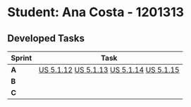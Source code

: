 # Student: Ana Costa - 1201313

## Developed Tasks

| Sprint | Task                                                                                                                                                                                |
|--------|-------------------------------------------------------------------------------------------------------------------------------------------------------------------------------------|
| **A**  | [US 5.1.12](../../sprint%20A/US%205.1.12/readme.md) [US 5.1.13](../../sprint%20A/US%205.1.13/readme.md) [US 5.1.14](../../sprint%20A/US%205.1.14/readme.md) [US 5.1.15](../../sprint%20A/US%205.1.15/readme.md)                                                                                                                                       |
| **B**  |  |
| **C**  |                        |
